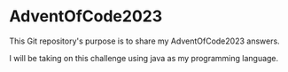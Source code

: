 # AdventOfCode2023

This Git repository's purpose is to share my AdventOfCode2023 answers.

I will be taking on this challenge using java as my programming language.
